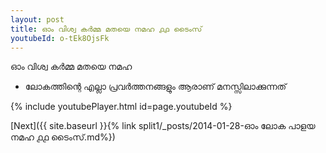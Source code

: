 ```yaml
---
layout: post
title: ഓം വിശ്വ കർമ്മ മതയെ നമഹ ൧൧ ടൈംസ്
youtubeId: o-tEk8OjsFk
---
```

 
 
 ഓം വിശ്വ കർമ്മ മതയെ നമഹ 
 
 -  ലോകത്തിന്റെ എല്ലാ പ്രവർത്തനങ്ങളും ആരാണ് മനസ്സിലാക്കുന്നത് 
 
  
 
  
 
 
 
 
 
 


{% include youtubePlayer.html id=page.youtubeId %}
 
[Next]({{ site.baseurl }}{% link  split1/_posts/2014-01-28-ഓം ലോക പാളയ നമഹ ൧൧ ടൈംസ്.md%})
 
